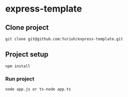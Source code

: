 # express-template

## Clone project
```
git clone git@github.com:Yuriuh/express-template.git
```

## Project setup
```
npm install
```

### Run project
```
node app.js or ts-node app.ts
```
